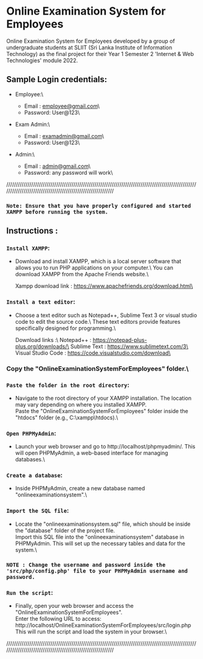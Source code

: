 # Online Examination System for Employees

Online Examination System for Employees developed by a group of undergraduate students at SLIIT (Sri Lanka Institute of Information Technology) as the final project for their Year 1 Semester 2 'Internet & Web Technologies' module 2022.

## Sample Login credentials:

- Employee:\
  - Email   : employee@gmail.com\
  - Password: User@123\ 

- Exam Admin:\
  - Email   : examadmin@gmail.com\
  - Password: User@123\

- Admin:\
  - Email   : admin@gmail.com\
  - Password: any password will work\

///////////////////////////////////////////////////////////////////////////////////////////////////////////////////////////////////////////////////////////

### `Note: Ensure that you have properly configured and started XAMPP before running the system.`

## Instructions : 

### `Install XAMPP`: 

 - Download and install XAMPP, which is a local server software that allows you to run PHP applications on your computer.\ 
   You can download XAMPP from the Apache Friends website.\

	Xampp download link : https://www.apachefriends.org/download.html\

### `Install a text editor`: 

 - Choose a text editor such as Notepad++, Sublime Text 3 or visual studio code to edit the source code.\ 
   These text editors provide features specifically designed for programming.\

	Download links :\ 
		Notepad++          : https://notepad-plus-plus.org/downloads/\
		Sublime Text       : https://www.sublimetext.com/3\
		Visual Studio Code : https://code.visualstudio.com/download\

### Copy the "OnlineExaminationSystemForEmployees" folder.\

### `Paste the folder in the root directory`:
 
 - Navigate to the root directory of your XAMPP installation. The location may vary depending on where you installed XAMPP.\
   Paste the "OnlineExaminationSystemForEmployees" folder inside the "htdocs" folder (e.g., C:\xampp\htdocs).\

### `Open PHPMyAdmin`: 

 - Launch your web browser and go to http://localhost/phpmyadmin/. This will open PHPMyAdmin, a web-based interface for managing databases.\

### `Create a database`: 

 - Inside PHPMyAdmin, create a new database named "onlineexaminationsystem".\

### `Import the SQL file`: 

 - Locate the "onlineexaminationsystem.sql" file, which should be inside the "database" folder of the project file.\
   Import this SQL file into the "onlineexaminationsystem" database in PHPMyAdmin. This will set up the necessary tables and data for the system.\

 ### `NOTE : Change the username and password inside the 'src/php/config.php' file to your PHPMyAdmin username and password.`

### `Run the script`: 

 - Finally, open your web browser and access the "OnlineExaminationSystemForEmployees".\
   Enter the following URL to access: http://localhost/OnlineExaminationSystemForEmployees/src/login.php\
   This will run the script and load the system in your browser.\

///////////////////////////////////////////////////////////////////////////////////////////////////////////////////////////////////////////////////////////
